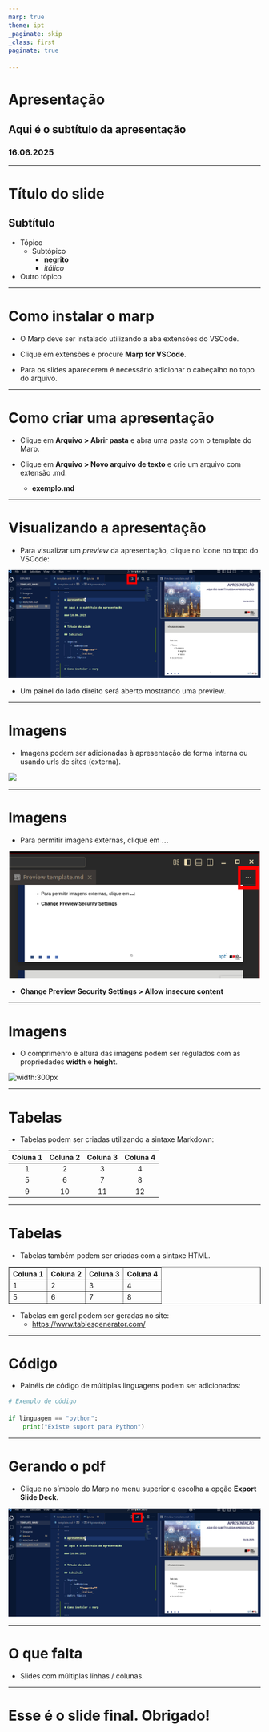 ```yaml
---
marp: true
theme: ipt
_paginate: skip
_class: first
paginate: true

---
```

# Apresentação

## Aqui é o subtítulo da apresentação

### 16.06.2025

---
# Título do slide

## Subtítulo

- Tópico
    - Subtópico
        - **negrito**
        - _itálico_
- Outro tópico

---
# Como instalar o marp

- O Marp deve ser instalado utilizando a aba extensões do VSCode.

- Clique em extensões e procure **Marp for VSCode**.

- Para os slides aparecerem é necessário adicionar o cabeçalho no topo do arquivo.

---
# Como criar uma apresentação

- Clique em **Arquivo > Abrir pasta** e abra uma pasta com o template do Marp.

- Clique em **Arquivo > Novo arquivo de texto** e crie um arquivo com extensão .md.
    - **exemplo.md**

---
# Visualizando a apresentação

- Para visualizar um _preview_ da apresentação, clique no ícone no topo do VSCode:

![width:750px](./imagens/duas_telas.png)

- Um painel do lado direito será aberto mostrando uma preview.

---
# Imagens

- Imagens podem ser adicionadas à apresentação de forma interna ou usando urls de sites (externa).

![](http://reciclos.ipt.br/img/ipt.png)

---
# Imagens

- Para permitir imagens externas, clique em **...**

![](./imagens/permitir_imagens_online.png)

- **Change Preview Security Settings > Allow insecure content**

---
# Imagens

- O comprimenro e altura das imagens podem ser regulados com as propriedades **width** e **height**.

![width:300px](http://reciclos.ipt.br/img/ipt.png)

---
# Tabelas

- Tabelas podem ser criadas utilizando a sintaxe Markdown:

<center> <!--  A tag center centraliza a tabela -->

| **Coluna 1** | **Coluna 2** | **Coluna 3** | **Coluna 4** | 
|:------------:|:------------:|:------------:|:------------:|
|       1      |       2      |       3      |       4      | 
|       5      |       6      |       7      |       8      | 
|       9      |      10      |      11      |      12      | 
</center>

---
# Tabelas

- Tabelas também podem ser criadas com a sintaxe HTML.

<center>
<table border=1>
<tr><th> Coluna 1 </th>
    <th> Coluna 2 </th>
    <th> Coluna 3 </th>
    <th> Coluna 4 </th></tr>

<tr><td> 1 </td>
    <td> 2 </td>
    <td> 3 </td>
    <td> 4 </td> </tr>

<tr><td> 5 </td>
    <td> 6 </td>
    <td> 7 </td>
    <td> 8 </td> </tr>

</table>
</center>

- Tabelas em geral podem ser geradas no site:
    - https://www.tablesgenerator.com/


---
# Código

- Painéis de código de múltiplas linguagens podem ser adicionados:
```python
# Exemplo de código

if linguagem == "python":
    print("Existe suport para Python")
```

---
# Gerando o pdf

- Clique no símbolo do Marp no menu superior e escolha a opção **Export Slide Deck**.

![width:800px](./imagens/exportar.png)

---
# O que falta

- Slides com múltiplas linhas / colunas.


---
# Esse é o slide final. Obrigado!

<!--Slide de encerramento.
    As duas linhas abaixo precisam ser mantidas
    para identificar o slide de encerramento. -->
<!-- _class: last -->
<!-- _paginate: skip -->
